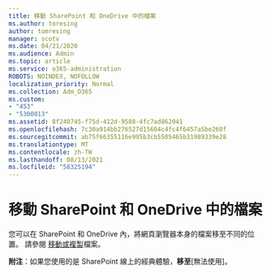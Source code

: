 ```yaml
---
title: 移動 SharePoint 和 OneDrive 中的檔案
ms.author: toresing
author: tomresing
manager: scotv
ms.date: 04/21/2020
ms.audience: Admin
ms.topic: article
ms.service: o365-administration
ROBOTS: NOINDEX, NOFOLLOW
localization_priority: Normal
ms.collection: Adm_O365
ms.custom:
- "453"
- "5300013"
ms.assetid: 8f240745-f75d-412d-9588-4fc7ad862041
ms.openlocfilehash: 7c30a914bb276527d15604c4fc4f6457a5be260f
ms.sourcegitcommit: ab75f66355116e995b3cb5505465b31989339e28
ms.translationtype: MT
ms.contentlocale: zh-TW
ms.lasthandoff: 08/13/2021
ms.locfileid: "58325194"
---
```

# <a name="move-files-in-sharepoint-and-onedrive"></a>移動 SharePoint 和 OneDrive 中的檔案

您可以在 SharePoint 和 OneDrive 內，將網頁瀏覽器本身的檔案移至不同的位置。 請參閱 [移動或複製](https://support.microsoft.com/office/move-or-copy-files-in-sharepoint-00e2f483-4df3-46be-a861-1f5f0c1a87bc?ui=en-US&rs=en-US&ad=US)檔案。


**附注**：如果您使用的是 SharePoint 線上的經典體驗，**移至**[無法使用]。
  
